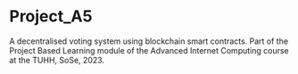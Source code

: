 # Project_A5


A decentralised voting system using blockchain smart contracts. Part of the Project Based Learning module of the Advanced Internet Computing course at the TUHH, SoSe, 2023.